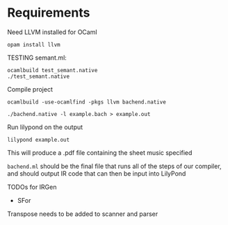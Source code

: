 # Requirements

Need LLVM installed for OCaml
```
opam install llvm
```


TESTING semant.ml: 
```
ocamlbuild test_semant.native
./test_semant.native
```

Compile project
```
ocamlbuild -use-ocamlfind -pkgs llvm bachend.native
```

```
./bachend.native -l example.bach > example.out
```

Run lilypond on the output
```
lilypond example.out
```

This will produce a .pdf file containing the sheet music specified

`bachend.ml` should be the final file that runs all of the steps of our compiler, and should output IR code that can then be input into LilyPond

TODOs for IRGen
- SFor

Transpose needs to be added to scanner and parser